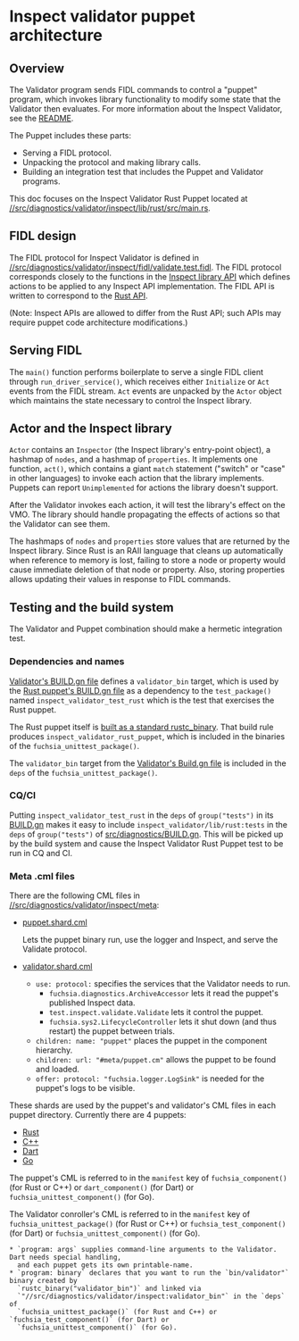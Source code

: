 # Inspect validator puppet architecture

## Overview

The Validator program sends FIDL commands to control a "puppet" program, which
invokes library functionality to modify some state that the Validator then
evaluates. For more information about the Inspect Validator, see the
[README](README.md).

The Puppet includes these parts:

* Serving a FIDL protocol.
* Unpacking the protocol and making library calls.
* Building an integration test that includes the Puppet and Validator programs.

This doc focuses on the Inspect Validator Rust Puppet located at
[//src/diagnostics/validator/inspect/lib/rust/src/main.rs](/src/diagnostics/validator/inspect/lib/rust/src/main.rs).

## FIDL design

The FIDL protocol for Inspect Validator is defined in
[//src/diagnostics/validator/inspect/fidl/validate.test.fidl](/src/diagnostics/validator/inspect/fidl/validate.test.fidl).
The FIDL protocol corresponds closely to the functions in the
[Inspect library API](/development/diagnostics/inspect/README.md)
which defines actions to be applied to any Inspect API implementation. The FIDL
API is written to correspond to the
[Rust API](https://fuchsia-docs.firebaseapp.com/rust/fuchsia_inspect/index.html).

(Note: Inspect APIs are allowed to differ from the Rust API; such APIs may
require puppet code architecture modifications.)

## Serving FIDL

The `main()` function performs boilerplate to serve a single FIDL client
through `run_driver_service()`, which receives either `Initialize` or `Act`
events from the FIDL stream. `Act` events are unpacked by the `Actor` object
which maintains the state necessary to control the Inspect library.

## Actor and the Inspect library

`Actor` contains an `Inspector` (the Inspect library's entry-point object),
a hashmap of `nodes`, and a hashmap of `properties`. It implements one
function, `act()`, which contains a giant `match` statement ("switch" or "case"
in other languages) to invoke each action that the library implements.
Puppets can report `Unimplemented` for actions the library doesn't support.

After the Validator invokes each action, it will test the library's effect on
the VMO. The library should handle propagating the effects of actions so that
the Validator can see them.

The hashmaps of `nodes` and `properties` store values that are returned by the
Inspect library. Since Rust is an RAII language that cleans up automatically
when reference to memory is lost, failing to store a node or property would
cause immediate deletion of that node or property. Also, storing properties
allows updating their values in response to FIDL commands.

## Testing and the build system

The Validator and Puppet combination should make a hermetic integration test.

### Dependencies and names

[Validator's BUILD.gn file](/src/diagnostics/validator/inspect/BUILD.gn#21)
defines a `validator_bin` target, which is used by the
[Rust puppet's BUILD.gn file](/src/diagnostics/validator/inspect/lib/rust/BUILD.gn#33)
as a dependency to the `test_package()` named `inspect_validator_test_rust`
which is the test that exercises the Rust puppet.

The Rust puppet itself is
[built as a standard rustc_binary](/src/diagnostics/validator/inspect/lib/rust/BUILD.gn#8).
That build rule produces
`inspect_validator_rust_puppet`, which is included in the binaries of the
`fuchsia_unittest_package()`.

The `validator_bin` target from the
[Validator's Build.gn file](/src/diagnostics/validator/inspect/BUILD.gn)
is included in the `deps` of the
`fuchsia_unittest_package()`.

### CQ/CI

Putting `inspect_validator_test_rust` in the `deps` of `group("tests")` in its
[BUILD.gn](/src/diagnostics/validator/inspect/lib/rust/BUILD.gn)
makes it easy to include `inspect_validator/lib/rust:tests` in the `deps` of
`group("tests")` of [src/diagnostics/BUILD.gn](/src/diagnostics/BUILD.gn).
This will be picked up by the build system and cause the Inspect Validator Rust
Puppet test to be run in CQ and CI.

### Meta .cml files

There are the following CML files in [//src/diagnostics/validator/inspect/meta](/src/diagnostics/validator/inspect/meta):

* [puppet.shard.cml](/src/diagnostics/validator/inspect/meta/puppet.shard.cml)

  Lets the puppet binary run, use the logger and Inspect, and serve the Validate protocol.
* [validator.shard.cml](/src/diagnostics/validator/inspect/meta/validator.shard.cml)

    * `use: protocol:` specifies the services that the Validator needs to run.
        * `fuchsia.diagnostics.ArchiveAccessor` lets it read the puppet's published Inspect data.
        * `test.inspect.validate.Validate` lets it control the puppet.
        * `fuchsia.sys2.LifecycleController` lets it shut down (and thus restart) the puppet
          between trials.
    * `children: name: "puppet"` places the puppet in the component hierarchy.
    * `children: url: "#meta/puppet.cm"` allows the puppet to be found and loaded.
    * `offer: protocol: "fuchsia.logger.LogSink"` is needed for the puppet's logs to be visible.

These shards are used by the puppet's and validator's CML files in each puppet directory.
Currently there are 4 puppets:

* [Rust](/src/diagnostics/validator/inspect/lib/rust)
* [C++](/src/diagnostics/validator/inspect/lib/cpp)
* [Dart](/sdk/dart/fuchsia_inspect/test/validator_puppet)
* [Go](/src/connectivity/network/netstack/inspect/validator)

The puppet's CML is referred to in the `manifest` key of `fuchsia_component()` (for Rust or C++) or
`dart_component()` (for Dart) or `fuchsia_unittest_component()` (for Go).

The Validator conroller's CML is referred to in the `manifest` key of `fuchsia_unittest_package()`
(for Rust or C++) or `fuchsia_test_component()` (for Dart) or `fuchsia_unittest_component()`
(for Go).

    * `program: args` supplies command-line arguments to the Validator. Dart needs special handling,
      and each puppet gets its own printable-name.
    * `program: binary` declares that you want to run the `bin/validator"` binary created by
      `rustc_binary("validator_bin")` and linked via
      `"//src/diagnostics/validator/inspect:validator_bin"` in the `deps` of
      `fuchsia_unittest_package()` (for Rust and C++) or `fuchsia_test_component()` (for Dart) or
      `fuchsia_unittest_component()` (for Go).
